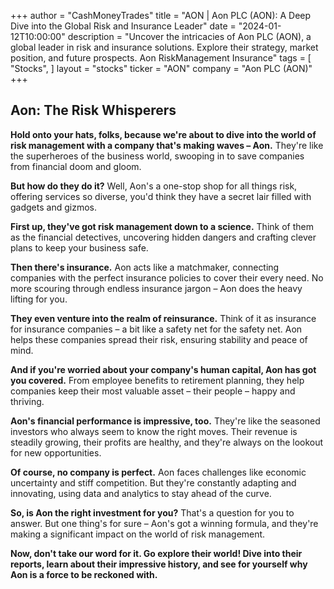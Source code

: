 +++
author = "CashMoneyTrades"
title = "AON |  Aon PLC (AON): A Deep Dive into the Global Risk and Insurance Leader"
date = "2024-01-12T10:00:00"
description = "Uncover the intricacies of Aon PLC (AON), a global leader in risk and insurance solutions. Explore their strategy, market position, and future prospects. Aon RiskManagement Insurance"
tags = [
"Stocks",
]
layout = "stocks"
ticker = "AON"
company = "Aon PLC (AON)"
+++
        


## Aon: The Risk Whisperers

**Hold onto your hats, folks, because we're about to dive into the world of risk management with a company that's making waves – Aon.** They're like the superheroes of the business world, swooping in to save companies from financial doom and gloom.

**But how do they do it?** Well, Aon's a one-stop shop for all things risk, offering services so diverse, you'd think they have a secret lair filled with gadgets and gizmos.

**First up, they've got risk management down to a science.** Think of them as the financial detectives, uncovering hidden dangers and crafting clever plans to keep your business safe. 

**Then there's insurance.** Aon acts like a matchmaker, connecting companies with the perfect insurance policies to cover their every need.  No more scouring through endless insurance jargon – Aon does the heavy lifting for you.

**They even venture into the realm of reinsurance.** Think of it as insurance for insurance companies – a bit like a safety net for the safety net.  Aon helps these companies spread their risk, ensuring stability and peace of mind.

**And if you're worried about your company's human capital, Aon has got you covered.**  From employee benefits to retirement planning, they help companies keep their most valuable asset – their people – happy and thriving.

**Aon's financial performance is impressive, too.** They're like the seasoned investors who always seem to know the right moves. Their revenue is steadily growing, their profits are healthy, and they're always on the lookout for new opportunities.

**Of course, no company is perfect.** Aon faces challenges like economic uncertainty and stiff competition.  But they're constantly adapting and innovating, using data and analytics to stay ahead of the curve.

**So, is Aon the right investment for you?**  That's a question for you to answer.  But one thing's for sure – Aon's got a winning formula, and they're making a significant impact on the world of risk management.

**Now, don't take our word for it. Go explore their world! Dive into their reports, learn about their impressive history, and see for yourself why Aon is a force to be reckoned with.** 

        